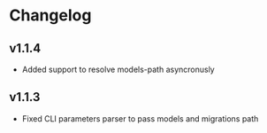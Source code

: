 # Changelog

## v1.1.4
* Added support to resolve models-path asyncronusly

## v1.1.3
* Fixed CLI parameters parser to pass models and migrations path